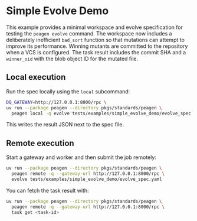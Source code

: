 # Simple Evolve Demo

This example provides a minimal workspace and evolve specification for testing the `peagen evolve` command.
The workspace now includes a deliberately inefficient `bad_sort` function so
that mutations can attempt to improve its performance.
Winning mutants are committed to the repository when a VCS is configured. The task result includes the commit SHA and a `winner_oid` with the blob object ID for the mutated file.

## Local execution

Run the spec locally using the `local` subcommand:

```bash
DQ_GATEWAY=http://127.0.0.1:8000/rpc \
uv run --package peagen --directory pkgs/standards/peagen \
  peagen local -q evolve tests/examples/simple_evolve_demo/evolve_spec.yaml
```

This writes the result JSON next to the spec file.

## Remote execution

Start a gateway and worker and then submit the job remotely:

```bash
uv run --package peagen --directory pkgs/standards/peagen \
  peagen remote -q --gateway-url http://127.0.0.1:8000/rpc \
  evolve tests/examples/simple_evolve_demo/evolve_spec.yaml
```

You can fetch the task result with:

```bash
uv run --package peagen --directory pkgs/standards/peagen \
  peagen remote -q --gateway-url http://127.0.0.1:8000/rpc \
  task get <task-id>
```
